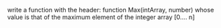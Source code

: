 write a function with the header:
    function Max(intArray, number)
whose value is that of the maximum element of the integer array [0.... n]